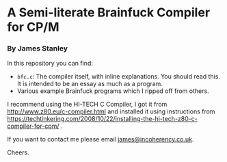 # A Semi-literate Brainfuck Compiler for CP/M

### By James Stanley

In this repository you can find:

 - `bfc.c`: The compiler itself, with inline explanations. You should read this. It is intended
   to be an essay as much as a program.
 - Various example Brainfuck programs which I ripped off from others.

I recommend using the HI-TECH C Compiler, I got it from http://www.z80.eu/c-compiler.html
and installed it using instructions from https://techtinkering.com/2008/10/22/installing-the-hi-tech-z80-c-compiler-for-cpm/ .

If you want to contact me please email james@incoherency.co.uk.

Cheers.
